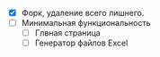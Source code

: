 - [x] Форк, удаление всего лишнего.
- [ ] Минимальная функциональность
    - [ ] Глвная страница
    - [ ] Генератор файлов Excel
